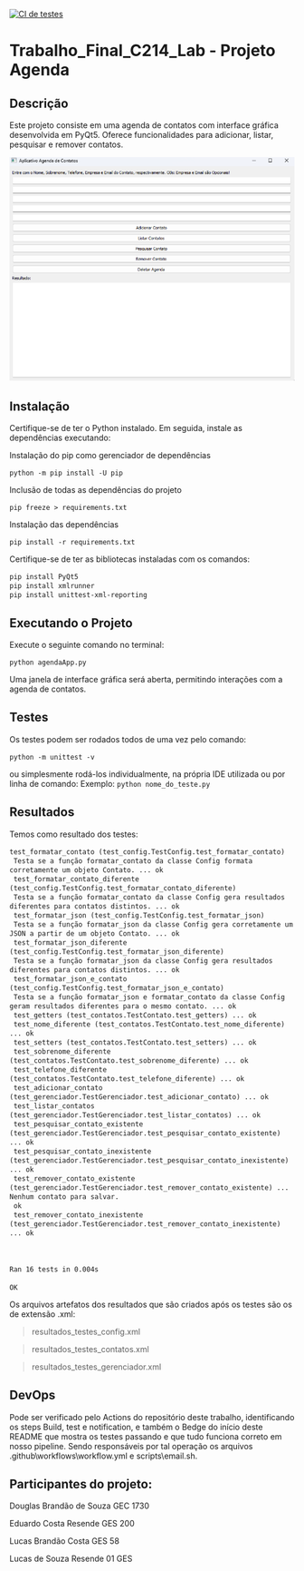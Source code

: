 [![CI de testes](https://github.com/DouglasSouza05/Trabalho_Final_C214_Lab/actions/workflows/workflow.yml/badge.svg)](https://github.com/DouglasSouza05/Trabalho_Final_C214_Lab/actions/workflows/workflow.yml)

# Trabalho_Final_C214_Lab - Projeto Agenda

## Descrição

Este projeto consiste em uma agenda de contatos com interface gráfica desenvolvida em PyQt5. Oferece funcionalidades para adicionar, listar, pesquisar e remover contatos.

<img src = "Telaprincipal.png" />

## Instalação

Certifique-se de ter o Python instalado. Em seguida, instale as dependências executando:

Instalação do pip como gerenciador de dependências

```
python -m pip install -U pip
```

Inclusão de todas as dependências do projeto

```
pip freeze > requirements.txt
```

Instalação das dependências

```
pip install -r requirements.txt
```

Certifique-se de ter as bibliotecas instaladas com os comandos:

```
pip install PyQt5
pip install xmlrunner
pip install unittest-xml-reporting
```

## Executando o Projeto

Execute o seguinte comando no terminal:

```
python agendaApp.py
```

Uma janela de interface gráfica será aberta, permitindo interações com a agenda de contatos.

## Testes

Os testes podem ser rodados todos de uma vez pelo comando:

```
python -m unittest -v
```

ou simplesmente rodá-los individualmente, na própria IDE utilizada ou por linha de comando:
Exemplo: `python nome_do_teste.py `

## Resultados

Temos como resultado dos testes:

```
test_formatar_contato (test_config.TestConfig.test_formatar_contato)
 Testa se a função formatar_contato da classe Config formata corretamente um objeto Contato. ... ok
 test_formatar_contato_diferente (test_config.TestConfig.test_formatar_contato_diferente)
 Testa se a função formatar_contato da classe Config gera resultados diferentes para contatos distintos. ... ok
 test_formatar_json (test_config.TestConfig.test_formatar_json)
 Testa se a função formatar_json da classe Config gera corretamente um JSON a partir de um objeto Contato. ... ok
 test_formatar_json_diferente (test_config.TestConfig.test_formatar_json_diferente)
 Testa se a função formatar_json da classe Config gera resultados diferentes para contatos distintos. ... ok
 test_formatar_json_e_contato (test_config.TestConfig.test_formatar_json_e_contato)
 Testa se a função formatar_json e formatar_contato da classe Config geram resultados diferentes para o mesmo contato. ... ok
 test_getters (test_contatos.TestContato.test_getters) ... ok
 test_nome_diferente (test_contatos.TestContato.test_nome_diferente) ... ok
 test_setters (test_contatos.TestContato.test_setters) ... ok
 test_sobrenome_diferente (test_contatos.TestContato.test_sobrenome_diferente) ... ok
 test_telefone_diferente (test_contatos.TestContato.test_telefone_diferente) ... ok
 test_adicionar_contato (test_gerenciador.TestGerenciador.test_adicionar_contato) ... ok
 test_listar_contatos (test_gerenciador.TestGerenciador.test_listar_contatos) ... ok
 test_pesquisar_contato_existente (test_gerenciador.TestGerenciador.test_pesquisar_contato_existente) ... ok
 test_pesquisar_contato_inexistente (test_gerenciador.TestGerenciador.test_pesquisar_contato_inexistente) ... ok
 test_remover_contato_existente (test_gerenciador.TestGerenciador.test_remover_contato_existente) ... Nenhum contato para salvar.
 ok
 test_remover_contato_inexistente (test_gerenciador.TestGerenciador.test_remover_contato_inexistente) ... ok



Ran 16 tests in 0.004s

OK
```

Os arquivos artefatos dos resultados que são criados após os testes são os de extensão .xml:

> resultados_testes_config.xml

> resultados_testes_contatos.xml

> resultados_testes_gerenciador.xml

## DevOps

Pode ser verificado pelo Actions do repositório deste trabalho, identificando os steps Build, test e notification, e também o Bedge do início deste README que mostra os testes passando e que tudo funciona correto em nosso pipeline.
Sendo responsáveis por tal operação os arquivos .github\workflows\workflow.yml e scripts\email.sh.

## Participantes do projeto:

Douglas Brandão de Souza GEC 1730

Eduardo Costa Resende GES 200

Lucas Brandão Costa GES 58

Lucas de Souza Resende 01 GES
